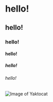 # hello!
## hello!
### hello!
#### hello!
##### hello!
###### hello!

![Image of Yaktocat](https://octodex.github.com/images/yaktocat.png)
